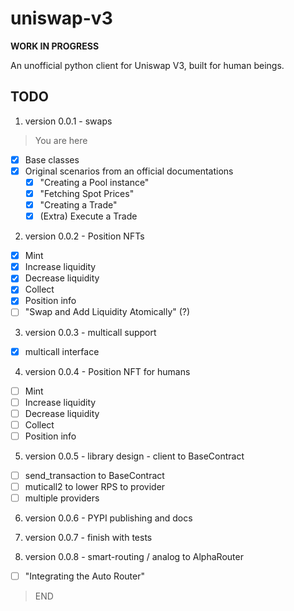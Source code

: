 # uniswap-v3 

**WORK IN PROGRESS**

An unofficial python client for Uniswap V3, built for human beings.

## TODO

1. version 0.0.1 - swaps
> You are here
- [x] Base classes
- [x] Original scenarios from an official documentations
    - [x] "Creating a Pool instance"
    - [x] "Fetching Spot Prices"
    - [x] "Creating a Trade"
    - [x] (Extra) Execute a Trade
2. version 0.0.2 - Position NFTs
- [x] Mint
- [x] Increase liquidity
- [x] Decrease liquidity
- [x] Collect
- [x] Position info
- [ ] "Swap and Add Liquidity Atomically" (?)

3. version 0.0.3 - multicall support
- [x] multicall interface


4. version 0.0.4 - Position NFT for humans
- [ ] Mint
- [ ] Increase liquidity
- [ ] Decrease liquidity
- [ ] Collect
- [ ] Position info

5. version 0.0.5 - library design - client to BaseContract
- [ ] send_transaction to BaseContract
- [ ] muticall2 to lower RPS to provider
- [ ] multiple providers

6. version 0.0.6 - PYPI publishing and docs

7. version 0.0.7 - finish with tests
8. version 0.0.8 - smart-routing / analog to AlphaRouter
- [ ] "Integrating the Auto Router"

> END